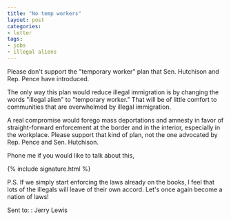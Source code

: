 ```yaml
---
title: "No temp workers"
layout: post
categories:
- letter
tags:
- jobs
- illegal aliens
---
```


Please don't support the "temporary worker" plan that Sen. Hutchison and Rep. Pence have introduced.

The only way this plan would reduce illegal immigration is by changing the words "illegal alien" to "temporary worker." That will be of little comfort to communities that are overwhelmed by illegal immigration. 

A real compromise would forego mass deportations and amnesty in favor of straight-forward enforcement at the border and in the interior, especially in the workplace. Please support that kind of plan, not the one advocated by Rep. Pence and Sen. Hutchison.

Phone me if you would like to talk about this,

{% include signature.html %}

P.S. If we simply start enforcing the laws already on the books, I feel that lots of the illegals will leave of their own accord. Let's once again become a nation of laws!

Sent to:
: Jerry Lewis
